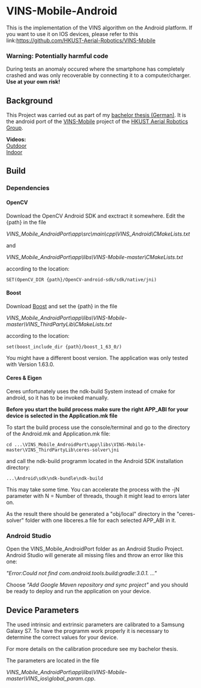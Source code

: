 # VINS-Mobile-Android

This is the implementation of the VINS algorithm on the Android platform. If you want to use it on IOS devices, please refer to this link:https://github.com/HKUST-Aerial-Robotics/VINS-Mobile

### Warning: Potentially harmful code

During tests an anomaly occured where the smartphone has completely crashed and was only recoverable by connecting it to a computer/charger. **Use at your own risk!**

## Background

This Project was carried out as part of my [bachelor thesis (German)](https://epb.bibl.th-koeln.de/frontdoor/index/index/docId/1138). It is the android port of the [VINS-Mobile](https://github.com/HKUST-Aerial-Robotics/VINS-Mobile) project of the [HKUST Aerial Robotics Group](http://uav.ust.hk/).

**Videos:**\
[Outdoor](https://youtu.be/HV1XJ2WdGtQ)\
[Indoor](https://youtu.be/M987SGlABuc)

## Build

### Dependencies
#### OpenCV
Download the OpenCV Android SDK and exctract it somewhere. 
Edit the {path} in the file 

*VINS_Mobile_AndroidPort\app\src\main\cpp\VINS_Android\CMakeLists.txt*

and 

*VINS_Mobile_AndroidPort\app\libs\VINS-Mobile-master\CMakeLists.txt*

according to the location:
```
SET(OpenCV_DIR {path}/OpenCV-android-sdk/sdk/native/jni)
```


#### Boost
Download [Boost](https://www.boost.org/users/download/) and set the {path} in the file

*VINS_Mobile_AndroidPort\app\libs\VINS-Mobile-master\VINS_ThirdPartyLib\CMakeLists.txt*

according to the location:
```
set(boost_include_dir {path}/boost_1_63_0/)
```
You might have a different boost version. The application was only tested with Version 1.63.0.


#### Ceres & Eigen
Ceres unfortunately uses the ndk-build System instead of cmake for android, so it has to be invoked manually.

**Before you start the build process make sure the right APP_ABI for your device is selected in the Application.mk file**

To start the build process use the console/terminal and go to the directory of the Android.mk and Application.mk file:
```
cd ...\VINS_Mobile_AndroidPort\app\libs\VINS-Mobile-master\VINS_ThirdPartyLib\ceres-solver\jni
```
and call the ndk-build programm located in the Android SDK installation directory:
```
...\Android\sdk\ndk-bundle\ndk-build
```
This may take some time. You can accelerate the process with the -jN parameter with N = Number of threads, though it might lead to errors later on.

As the result there should be generated a "obj/local" directory in the "ceres-solver" folder with one libceres.a file for each selected APP_ABI in it.


### Android Studio

Open the VINS_Mobile_AndroidPort folder as an Android Studio Project. Android Studio will generate all missing files and throw an error like this one:

*"Error:Could not find com.android.tools.build:gradle:3.0.1. ..."*

Choose *"Add Google Maven repository and sync project"* and you should be ready to deploy and run the application on your device.

## Device Parameters

The used intrinsic and extrinsic parameters are calibrated to a Samsung Galaxy S7. To have the programm work properly it is necessary to determine the correct values for your device.

For more details on the calibration procedure see my bachelor thesis.

The parameters are located in the file 

*VINS_Mobile_AndroidPort\app\libs\VINS-Mobile-master\VINS_ios\global_param.cpp*.
